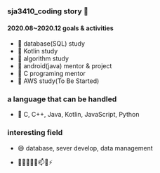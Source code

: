 ### sja3410_coding story 👋

#### 2020.08~2020.12 goals & activities
 - 🌱 database(SQL) study
 - 🌱 Kotlin study 
 - 🌱 algorithm study 
 - 🌱 android(java) mentor & project
 - 🌱 C programing mentor
 - 🌱 AWS study(To Be Started)
 
### a language that can be handled
 - 💬  C, C++, Java, Kotlin, JavaScript, Python

### interesting field
 - 😄 database, sever develop, data management
 
- 🔭🌱👯🤔💬📫😄⚡ 
